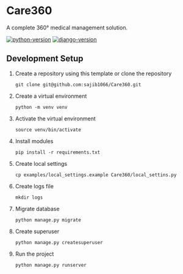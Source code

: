 # Care360
A complete 360° medical management solution.


[![python-version](https://img.shields.io/badge/Python-3.11.6-blue)](https://www.python.org/)
[![django-version](https://img.shields.io/badge/Django-4.2.7-green)](https://www.djangoproject.com/)


## Development Setup

1. Create a repository using this template or clone the repository
   ```
   git clone git@github.com:sajib1066/Care360.git
   ```
2. Create a virtual environment
   ```
   python -m venv venv
   ```
3. Activate the virtual environment
   ```
   source venv/bin/activate
   ```
4. Install modules
   ```
   pip install -r requirements.txt
   ```
5. Create local settings
   ```
   cp examples/local_settings.example Care360/local_settins.py
   ```
6. Create logs file
   ```
   mkdir logs
   ```
7. Migrate database
   ```
   python manage.py migrate
   ```
8. Create superuser
    ```
    python manage.py createsuperuser
    ```
9. Run the project
    ```
    python manage.py runserver
    ```
